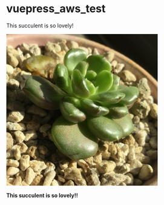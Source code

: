 # vuepress_aws_test

This succulent is so lovely!

![](icon.jpg)

**This succulent is so lovely!!**
